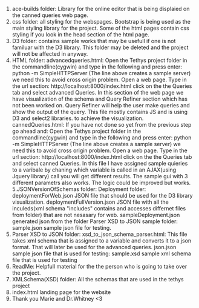 1. ace-builds folder:
	Library for the online editor that is being displaied on the canned queries web page.
2. css folder:
	all styling for the webspages. Bootstrap is being used as the main styling library for the project.
	Some of the html pages contain css styling if you look in the head section of the html page.
3. D3 folder:
	contains sample works that may be usefull if one is not familuar with the D3 library.
	This folder may be deleted and the project will not be affected in anyway.
4. HTML folder:
	advancedqueries.html:
		Open the Tethys project folder in the commandline(cygwin) and type
		in the following and press enter:
			python -m SimpleHTTPServer
			(The line above creates a sample server) we need this to avoid cross origin problem.
		Open a web page. Type in the url section: http://localhost:8000/index.html
		click on the the Queries tab and select advanced Queries. 
		In this section of the web page we have visualization of the schema and Query Refiner section
		which has not been worked on. Query Refiner will help the user make queries and show the output
		of the query. 
		This file mostly contains JS and is using D3 and select2 libraries. to achieve the visualization.
	cannedQueries.html:
		If you have not done so yet from the previous step go ahead and:
		Open the Tethys project folder in the commandline(cygwin) and type
		in the following and press enter:
			python -m SimpleHTTPServer
			(The line above creates a sample server) we need this to avoid cross origin problem.
		Open a web page. Type in the url section: http://localhost:8000/index.html
		click on the the Queries tab and select canned Queries. 
		In this file I have assigned sample quieries to a varibale by chaning which variable is called in
		an AJAX(using Jquery library) call you will get different results. 
		The sample gui with 3 different parametrs also works. The logic could be improved but works.
5.JSONVersionOfSchemas folder: 
	Deployment folder:
		deploymentForWeb.json
			JSON file that should be used for the D3 library visualization.
		deploymentFullVersion.json
			JSON file with all the inculeds(xml schema "includes" contains and accesses differnet files from folder) that are not nesasary for web.
		sampleDeployment.json
			generated json from the folder Parser XSD to JSON
	sample folder:
		sample.json
			sample json file for testing.
6. Parser XSD to JSON folder:
		xsd_to_json_schema_parser.html:
			This file takes xml schema that is assigned to a variable and converts it to a json format. That will later be used for the advanced queries.
		json.json
			sample json file that is used for testing:
		sample.xsd 
			sample xml schema file that is used for testing
7. ReadMe:
	Helpfull material for the the person who is going to take over the project.
8. XMLSchema(XSD) folder:
	All the schemas that are used in the tethys project
9. index.html
	landing page for the website
10. Thank you Marie and Dr.Whitney <3 